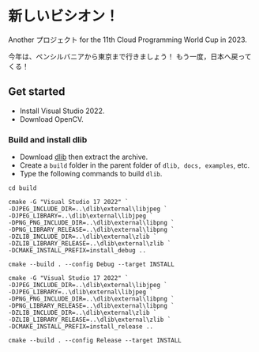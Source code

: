 # 新しいビシオン！

Another プロジェクト for the 11th Cloud Programming World Cup in 2023.

今年は、ペンシルバニアから東京まで行きましょう！
もう一度，日本へ戻ってくる！

## Get started
- Install Visual Studio 2022.
- Download OpenCV.

### Build and install dlib
- Download [dlib](http://dlib.net/) then extract the archive.
- Create a `build` folder in the parent folder of `dlib, docs, examples`, etc.
- Type the following commands to build `dlib`.
```
cd build

cmake -G "Visual Studio 17 2022" `
-DJPEG_INCLUDE_DIR=..\dlib\external\libjpeg `
-DJPEG_LIBRARY=..\dlib\external\libjpeg `
-DPNG_PNG_INCLUDE_DIR=..\dlib\external\libpng `
-DPNG_LIBRARY_RELEASE=..\dlib\external\libpng `
-DZLIB_INCLUDE_DIR=..\dlib\external\zlib `
-DZLIB_LIBRARY_RELEASE=..\dlib\external\zlib `
-DCMAKE_INSTALL_PREFIX=install_debug ..
 
cmake --build . --config Debug --target INSTALL

cmake -G "Visual Studio 17 2022" `
-DJPEG_INCLUDE_DIR=..\dlib\external\libjpeg `
-DJPEG_LIBRARY=..\dlib\external\libjpeg `
-DPNG_PNG_INCLUDE_DIR=..\dlib\external\libpng `
-DPNG_LIBRARY_RELEASE=..\dlib\external\libpng `
-DZLIB_INCLUDE_DIR=..\dlib\external\zlib `
-DZLIB_LIBRARY_RELEASE=..\dlib\external\zlib `
-DCMAKE_INSTALL_PREFIX=install_release ..

cmake --build . --config Release --target INSTALL
```
